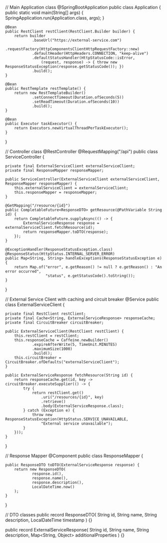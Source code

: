 // Main Application class
@SpringBootApplication
public class Application {
public static void main(String[] args) {
SpringApplication.run(Application.class, args);
}

    @Bean
    public RestClient restClient(RestClient.Builder builder) {
        return builder
                .baseUrl("https://external-service.com")
                .requestFactory(HttpComponentsClientHttpRequestFactory::new)
                .defaultHeader(HttpHeaders.CONNECTION, "keep-alive")
                .defaultStatusHandler(HttpStatusCode::isError, 
                    (request, response) -> { throw new ResponseStatusException(response.getStatusCode()); })
                .build();
    }
    
    @Bean
    public RestTemplate restTemplate() {
        return new RestTemplateBuilder()
                .setConnectTimeout(Duration.ofSeconds(5))
                .setReadTimeout(Duration.ofSeconds(10))
                .build();
    }
    
    @Bean
    public Executor taskExecutor() {
        return Executors.newVirtualThreadPerTaskExecutor();
    }
}

// Controller class
@RestController
@RequestMapping("/api")
public class ServiceController {

    private final ExternalServiceClient externalServiceClient;
    private final ResponseMapper responseMapper;
    
    public ServiceController(ExternalServiceClient externalServiceClient, ResponseMapper responseMapper) {
        this.externalServiceClient = externalServiceClient;
        this.responseMapper = responseMapper;
    }
    
    @GetMapping("/resource/{id}")
    public CompletableFuture<ResponseDTO> getResource(@PathVariable String id) {
        return CompletableFuture.supplyAsync(() -> {
            ExternalServiceResponse response = externalServiceClient.fetchResource(id);
            return responseMapper.toDTO(response);
        });
    }
    
    @ExceptionHandler(ResponseStatusException.class)
    @ResponseStatus(HttpStatus.INTERNAL_SERVER_ERROR)
    public Map<String, String> handleExceptions(ResponseStatusException e) {
        return Map.of("error", e.getReason() != null ? e.getReason() : "An error occurred",
                      "status", e.getStatusCode().toString());
    }
}

// External Service Client with caching and circuit breaker
@Service
public class ExternalServiceClient {

    private final RestClient restClient;
    private final Cache<String, ExternalServiceResponse> responseCache;
    private final CircuitBreaker circuitBreaker;
    
    public ExternalServiceClient(RestClient restClient) {
        this.restClient = restClient;
        this.responseCache = Caffeine.newBuilder()
                .expireAfterWrite(5, TimeUnit.MINUTES)
                .maximumSize(1000)
                .build();
        this.circuitBreaker = CircuitBreaker.ofDefaults("externalServiceClient");
    }
    
    public ExternalServiceResponse fetchResource(String id) {
        return responseCache.get(id, key -> circuitBreaker.executeSupplier(() -> {
            try {
                return restClient.get()
                    .uri("/resources/{id}", key)
                    .retrieve()
                    .body(ExternalServiceResponse.class);
            } catch (Exception e) {
                throw new ResponseStatusException(HttpStatus.SERVICE_UNAVAILABLE, 
                    "External service unavailable");
            }
        }));
    }
}

// Response Mapper
@Component
public class ResponseMapper {

    public ResponseDTO toDTO(ExternalServiceResponse response) {
        return new ResponseDTO(
                response.id(),
                response.name(),
                response.description(),
                LocalDateTime.now()
        );
    }
}

// DTO classes
public record ResponseDTO(
String id,
String name,
String description,
LocalDateTime timestamp
) {}

public record ExternalServiceResponse(
String id,
String name,
String description,
Map<String, Object> additionalProperties
) {}
